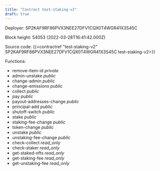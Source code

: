 ```yaml
---
title: "Contract test-staking-v2"
draft: true
---
```

Deployer: SP2KAF9RF86PVX3NEE27DFV1CQX0T4WGR41X3S45C


 



Block height: 54053 (2022-03-28T16:41:42.000Z)

Source code: {{<contractref "test-staking-v2" SP2KAF9RF86PVX3NEE27DFV1CQX0T4WGR41X3S45C test-staking-v2>}}

Functions:

* remove-item-id _private_
* admin-unstake _public_
* change-admin _public_
* change-emissions _public_
* collect _public_
* pay _public_
* payout-addresses-change _public_
* principal-add _public_
* shutoff-switch _public_
* stake _public_
* staking-fee-change _public_
* token-change _public_
* unstake _public_
* unstaking-fee-change _public_
* check-collect _read_only_
* check-staker _read_only_
* get-staked-nfts _read_only_
* get-staking-fee _read_only_
* get-unstaking-fee _read_only_
